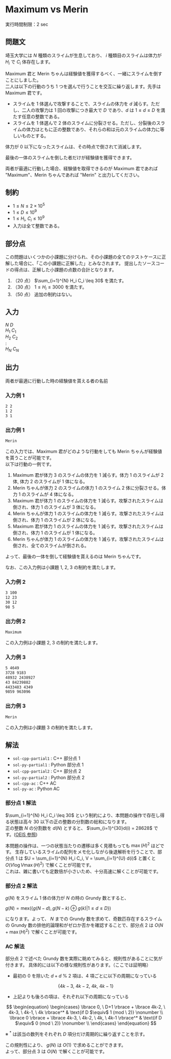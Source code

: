 # Maximum vs Merin

実行時間制限：2 sec

## 問題文

埼玉大学には $N$ 種類のスライムが生息しており、 $i$ 種類目のスライムは体力が $H_i$ で $C_i$ 体存在します。

Maximum 君と Merin ちゃんは経験値を獲得するべく、一緒にスライムを倒すことにしました。\
二人は以下の行動のうち 1 つを選んで行うことを交互に繰り返します。先手は Maximum 君です。

- スライムを 1 体選んで攻撃することで、スライムの体力を $d$ 減らす。ただし、二人の攻撃力は 1 回の攻撃につき最大で $D$ であり、$d$ は $1 \leq d \leq D$ を満たす任意の整数である。
- スライムを 1 体選んで 2 体のスライムに分裂させる。ただし、分裂後のスライムの体力はともに正の整数であり、それらの和は元のスライムの体力に等しいものとする。

体力が 0 以下になったスライムは、その時点で倒されて消滅します。

最後の一体のスライムを倒した者だけが経験値を獲得できます。

両者が最適に行動した場合、経験値を取得できるのが Maximum 君であれば "Maximum"、Merin ちゃんであれば "Merin" と出力してください。

## 制約

- $1 \leq N \leq 2 \times 10^5$
- $1 \leq D \leq 10^9$
- $1 \leq H_i, \ C_i \leq 10^9$
- 入力は全て整数である。

## 部分点

この問題はいくつかの小課題に分けられ、その小課題の全てのテストケースに正解した場合に、「この小課題に正解した」とみなされます。
提出したソースコードの得点は、正解した小課題の点数の合計となります。

1. （20 点） $\sum_{i=1}^{N} H_i C_i \leq 30$ を満たす。
2. （30 点） $1 \leq H_i \leq 3000$ を満たす。
3. （50 点） 追加の制約はない。

## 入力

$N \ D$ \
$H_1 \ C_1$ \
$H_2 \ C_2$ \
$:$ \
$H_N \ C_N$

## 出力

両者が最適に行動した時の経験値を貰える者の名前

### 入力例 1

```txt
2 2
1 2
3 1
```

### 出力例 1

```txt
Merin
```

この入力では、Maximum 君がどのような行動をしても Merin ちゃんが経験値を貰うことが可能です。\
以下は行動の一例です。

1. Maximum 君が体力 3 のスライムの体力を 1 減らす。体力 1 のスライムが 2 体, 体力 2 のスライムが 1 体になる。
2. Merin ちゃんが体力 2 のスライムの体力 1 のスライム 2 体に分裂させる。体力 1 のスライムが 4 体になる。
3. Maximum 君が体力 1 のスライムの体力を 1 減らす。攻撃されたスライムは倒され、体力 1 のスライムが 3 体になる。
4. Merin ちゃんが体力 1 のスライムの体力を 1 減らす。攻撃されたスライムは倒され、体力 1 のスライムが 2 体になる。
5. Maximum 君が体力 1 のスライムの体力を 1 減らす。攻撃されたスライムは倒され、体力 1 のスライムが 1 体になる。
6. Merin ちゃんが体力 1 のスライムの体力を 1 減らす。攻撃されたスライムは倒され、全てのスライムが倒される。

よって、最後の一体を倒して経験値を貰えるのは Merin ちゃんです。

なお、この入力例は小課題 1, 2, 3 の制約を満たします。

### 入力例 2

```txt
3 100
12 23
30 12
98 5
```

### 出力例 2

```txt
Maximum
```

この入力例は小課題 2, 3 の制約を満たします。

### 入力例 3

```txt
5 4649
3728 9183
48932 2438927
43 84239882
4433483 4349
9859 963096
```

### 出力例 3

```txt
Merin
```

この入力例は小課題 3 の制約を満たします。

## 解法

- `sol-cpp-partial1` : C++ 部分点 1
- `sol-py-partial1` : Python 部分点 1
- `sol-cpp-partial2` : C++ 部分点 2
- `sol-py-partial2` : Python 部分点 2
- `sol-cpp-ac` : C++ AC
- `sol-py-ac` : Python AC

### 部分点 1 解法

$\sum_{i=1}^{N} H_i C_i \leq 30$ という制約により、本問題の操作で存在し得る状態は高々 30 以下の正の整数の分割数の総和になります。\
正の整数 $N$ の分割数を $d(N)$ とすると、 $\sum_{i=1}^{30}d(i) = 28628$ です。([OEIS 参照](https://oeis.org/A000041))

本問題の操作は、一つの状態当たりの遷移は多く見積もっても $\max(H)^2$ ほどです。
生存しているスライムの配列をメモ化しながら後退解析を行うことで、部分点 1 は $U = \sum_{i=1}^{N} H_i C_i, V = \sum_{i=1}^{U} d(i)$ と置くと $O(V \log V \max(H)^2)$ で解くことが可能です。\
これは、雑に書いても定数倍が小さいため、十分高速に解くことが可能です。

### 部分点 2 解法

$g(N)$ をスライム 1 体の体力が $N$ の時の Grundy 数とすると、

$g(N) = \text{mex}( \lbrace g(N - d), g(N - k) \oplus g(k) | 1 \leq d \leq D \rbrace)$

になります。よって、 $N$ までの Grundy 数を求めて、奇数匹存在するスライムの Grundy 数の排他的論理和がゼロか否かを確認することで、部分点 2 は $O(N + \max(H)^2)$ で解くことが可能です。

### AC 解法

部分点 2 で述べた Grundy 数を実際に眺めてみると、規則性があることに気が付きます。
具体的には以下の様な規則性があります。（ここでは証明略）

- 最初の 0 を除いた $d + d \ \% \ 2$ 項は、4 項ごとに以下の周期になっている

$$\lbrace 4k-3, \ 4k-2, \ 4k, \ 4k-1 \rbrace$$

- 上記よりも後ろの項は、それぞれ以下の周期になっている

$$
\begin{equation}
  \begin{cases}
    \lbrace 0, \ D+1 \rbrace + \lbrace 4k-2, \ 4k-3, \ 4k-1, \ 4k \rbrace^* & \text{if D $\equiv$ 1 (mod \ 2)} \nonumber \\
    \lbrace 0 \rbrace + \lbrace 4k-3, \ 4k-2, \ 4k, \ 4k-1 \rbrace^* & \text{if D $\equiv$ 0 (mod \ 2)} \nonumber \\
  \end{cases}
\end{equation}
$$

※ $^*$ は該当の数列をそれぞれ $D$ 項分だけ周期的に繰り返すことを示す。

この規則性により、 $g(N)$ は $O(1)$ で求めることができます。\
よって、部分点 3 は $O(N)$ で解くことが可能です。
